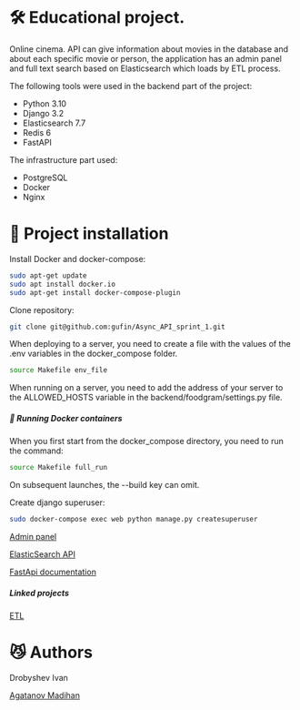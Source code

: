 # 🛠 Educational project. 
Online cinema. API can give information about movies in the database and about each specific movie or person, the application has an admin panel and full text search based on Elasticsearch which loads by ETL process.

The following tools were used in the backend part of the project:
- Python 3.10
- Django 3.2
- Elasticsearch 7.7
- Redis 6
- FastAPI

The infrastructure part used:
- PostgreSQL
- Docker
- Nginx


# 🚀 Project installation

Install Docker and docker-compose:
```sh
sudo apt-get update
sudo apt install docker.io 
sudo apt-get install docker-compose-plugin
```
Clone repository:
```sh
git clone git@github.com:gufin/Async_API_sprint_1.git
```
When deploying to a server, you need to create a file with the values of the .env variables in the docker_compose folder.
```sh
source Makefile env_file
```
When running on a server, you need to add the address of your server to the ALLOWED_HOSTS variable in the backend/foodgram/settings.py file.

##### 🐳 Running Docker containers
When you first start from the docker_compose directory, you need to run the command:
```sh
source Makefile full_run
```
On subsequent launches, the --build key can omit.

Create django superuser:
```sh
sudo docker-compose exec web python manage.py createsuperuser
```

[Admin panel](http://127.0.0.1:8000/admin/) 

[ElasticSearch API](http://127.0.0.1:9200) 

[FastApi documentation](http://localhost:8001/api/openapi/) 

##### Linked projects
[ETL](https://github.com/agatma/new_admin_panel_sprint_3) 

# :smirk_cat: Authors
Drobyshev Ivan

[Agatanov Madihan](https://github.com/agatma/) 

